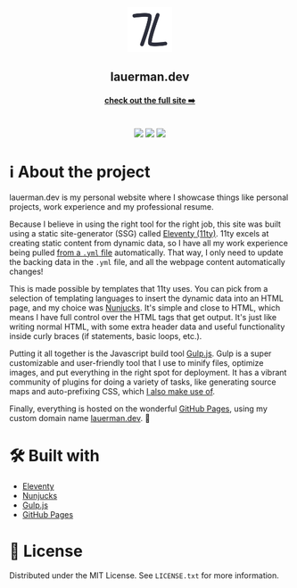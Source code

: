 <div align="center">
    <picture>
        <source media="(prefers-color-scheme: light)" srcset="src/img/logo-bg.svg" width="80" height="80">
        <source media="(prefers-color-scheme: dark)" srcset="src/img/logo.svg" width="80" height="80">
        <img src="src/img/logo-bg.svg" alt="logo" width="80" height="80">
    </picture>
    <h2>lauerman.dev</h2>
    <h4><a href="https://lauerman.dev/">check out the full site ➡️</a></h4>
    <br/>
    <img src="https://img.shields.io/github/last-commit/tommylau-exe/lauerman.dev?style=for-the-badge"/>
    <img src="https://img.shields.io/github/issues-raw/tommylau-exe/lauerman.dev?style=for-the-badge"/>
    <img src="https://img.shields.io/github/license/tommylau-exe/lauerman.dev?style=for-the-badge"/>
    <br/>
</div>

# ℹ️ About the project
lauerman.dev is my personal website where I showcase things like personal projects, work
experience and my professional resume.

Because I believe in using the right tool for the right job, this site was built using a static
site-generator (SSG) called [Eleventy (11ty)][1]. 11ty excels at creating static content from
dynamic data, so I have all my work experience being pulled [from a `.yml` file][2] automatically.
That way, I only need to update the backing data in the `.yml` file, and all the webpage content
automatically changes!

This is made possible by templates that 11ty uses. You can pick from a selection of templating
languages to insert the dynamic data into an HTML page, and my choice was [Nunjucks][3]. It's
simple and close to HTML, which means I have full control over the HTML tags that get output.
It's just like writing normal HTML, with some extra header data and useful functionality inside
curly braces (if statements, basic loops, etc.).

Putting it all together is the Javascript build tool [Gulp.js][4]. Gulp is a super customizable and
user-friendly tool that I use to minify files, optimize images, and put everything in the right
spot for deployment. It has a vibrant community of plugins for doing a variety of tasks, like
generating source maps and auto-prefixing CSS, which [I also make use of][5].

Finally, everything is hosted on the wonderful [GitHub Pages][6], using my custom domain name
[lauerman.dev](https://lauerman.dev). 🚀

# 🛠️ Built with

- [Eleventy][1]
- [Nunjucks][3]
- [Gulp.js][4]
- [GitHub Pages][5]

# 📃 License

Distributed under the MIT License. See `LICENSE.txt` for more information.

[1]: https://www.11ty.dev/
[2]: https://github.com/tommylau-exe/lauerman.dev/blob/main/src/_data/experience.yaml
[3]: https://mozilla.github.io/nunjucks/
[4]: https://gulpjs.com/
[5]: https://github.com/tommylau-exe/lauerman.dev/blob/main/gulpfile.js
[6]: https://pages.github.com